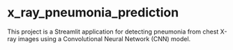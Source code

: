 # x_ray_pneumonia_prediction
This project is a Streamlit application for detecting pneumonia from chest X-ray images using a Convolutional Neural Network (CNN) model.
